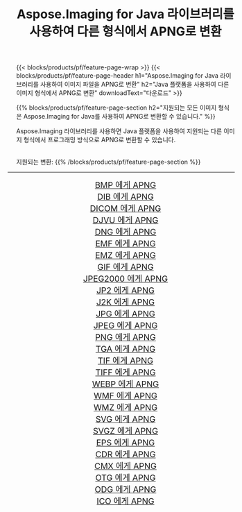 ﻿---
title: Aspose.Imaging for Java 라이브러리를 사용하여 다른 형식에서 APNG로 변환 
weight: 3920
url: /ko/java/conversion/to/apng 
lang: ko
langdirlevel: 2
locales: zh-hans,ja,it,ru,de,es,fr,nl,id,lt,pl,pt,vi,tr,ko,zh-hant,ar,hi,th,sv,cs,uk,he
description: Aspose.Imaging을 사용하면 Java를 사용하여 다른 형식에서 APNG로 변환할 수 있습니다.
---

{{< blocks/products/pf/feature-page-wrap >}}
{{< blocks/products/pf/feature-page-header h1="Aspose.Imaging for Java 라이브러리를 사용하여 이미지 파일을 APNG로 변환" h2="Java 플랫폼을 사용하여 다른 이미지 형식에서 APNG로 변환" downloadText="다운로드" >}}


{{% blocks/products/pf/feature-page-section  h2="지원되는 모든 이미지 형식은 Aspose.Imaging for Java를 사용하여 APNG로 변환할 수 있습니다." %}}
<p align=justify>Aspose.Imaging 라이브러리를 사용하면 Java 플랫폼을 사용하여 지원되는 다른 이미지 형식에서 프로그래밍 방식으로 APNG로 변환할 수 있습니다.</p>
<br/>
지원되는 변환:
{{% /blocks/products/pf/feature-page-section %}}
<div class="container-fluid productfamilypage bg-gray">
    <div class="convertypes bg-gray agp-content section">
        <div class="container">
		<hr style="margin-left:-20px;"/>
		<div class="row other-converters" style="gap: 10px;font-size: 19px;text-align:center;">
		    <div class='col-md-2 other-converter remove-lp remove-rp'><a href="/imaging/ko/java/conversion/bmp-to-apng" style="padding:15px;">BMP 에게 APNG</a></div>
<div class='col-md-2 other-converter remove-lp remove-rp'><a href="/imaging/ko/java/conversion/dib-to-apng" style="padding:15px;">DIB 에게 APNG</a></div>
<div class='col-md-2 other-converter remove-lp remove-rp'><a href="/imaging/ko/java/conversion/dicom-to-apng" style="padding:15px;">DICOM 에게 APNG</a></div>
<div class='col-md-2 other-converter remove-lp remove-rp'><a href="/imaging/ko/java/conversion/djvu-to-apng" style="padding:15px;">DJVU 에게 APNG</a></div>
<div class='col-md-2 other-converter remove-lp remove-rp'><a href="/imaging/ko/java/conversion/dng-to-apng" style="padding:15px;">DNG 에게 APNG</a></div>
<div class='col-md-2 other-converter remove-lp remove-rp'><a href="/imaging/ko/java/conversion/emf-to-apng" style="padding:15px;">EMF 에게 APNG</a></div>
<div class='col-md-2 other-converter remove-lp remove-rp'><a href="/imaging/ko/java/conversion/emz-to-apng" style="padding:15px;">EMZ 에게 APNG</a></div>
<div class='col-md-2 other-converter remove-lp remove-rp'><a href="/imaging/ko/java/conversion/gif-to-apng" style="padding:15px;">GIF 에게 APNG</a></div>
<div class='col-md-2 other-converter remove-lp remove-rp'><a href="/imaging/ko/java/conversion/jpeg2000-to-apng" style="padding:15px;">JPEG2000 에게 APNG</a></div>
<div class='col-md-2 other-converter remove-lp remove-rp'><a href="/imaging/ko/java/conversion/jp2-to-apng" style="padding:15px;">JP2 에게 APNG</a></div>
<div class='col-md-2 other-converter remove-lp remove-rp'><a href="/imaging/ko/java/conversion/j2k-to-apng" style="padding:15px;">J2K 에게 APNG</a></div>
<div class='col-md-2 other-converter remove-lp remove-rp'><a href="/imaging/ko/java/conversion/jpg-to-apng" style="padding:15px;">JPG 에게 APNG</a></div>
<div class='col-md-2 other-converter remove-lp remove-rp'><a href="/imaging/ko/java/conversion/jpeg-to-apng" style="padding:15px;">JPEG 에게 APNG</a></div>
<div class='col-md-2 other-converter remove-lp remove-rp'><a href="/imaging/ko/java/conversion/png-to-apng" style="padding:15px;">PNG 에게 APNG</a></div>
<div class='col-md-2 other-converter remove-lp remove-rp'><a href="/imaging/ko/java/conversion/tga-to-apng" style="padding:15px;">TGA 에게 APNG</a></div>
<div class='col-md-2 other-converter remove-lp remove-rp'><a href="/imaging/ko/java/conversion/tif-to-apng" style="padding:15px;">TIF 에게 APNG</a></div>
<div class='col-md-2 other-converter remove-lp remove-rp'><a href="/imaging/ko/java/conversion/tiff-to-apng" style="padding:15px;">TIFF 에게 APNG</a></div>
<div class='col-md-2 other-converter remove-lp remove-rp'><a href="/imaging/ko/java/conversion/webp-to-apng" style="padding:15px;">WEBP 에게 APNG</a></div>
<div class='col-md-2 other-converter remove-lp remove-rp'><a href="/imaging/ko/java/conversion/wmf-to-apng" style="padding:15px;">WMF 에게 APNG</a></div>
<div class='col-md-2 other-converter remove-lp remove-rp'><a href="/imaging/ko/java/conversion/wmz-to-apng" style="padding:15px;">WMZ 에게 APNG</a></div>
<div class='col-md-2 other-converter remove-lp remove-rp'><a href="/imaging/ko/java/conversion/svg-to-apng" style="padding:15px;">SVG 에게 APNG</a></div>
<div class='col-md-2 other-converter remove-lp remove-rp'><a href="/imaging/ko/java/conversion/svgz-to-apng" style="padding:15px;">SVGZ 에게 APNG</a></div>
<div class='col-md-2 other-converter remove-lp remove-rp'><a href="/imaging/ko/java/conversion/eps-to-apng" style="padding:15px;">EPS 에게 APNG</a></div>
<div class='col-md-2 other-converter remove-lp remove-rp'><a href="/imaging/ko/java/conversion/cdr-to-apng" style="padding:15px;">CDR 에게 APNG</a></div>
<div class='col-md-2 other-converter remove-lp remove-rp'><a href="/imaging/ko/java/conversion/cmx-to-apng" style="padding:15px;">CMX 에게 APNG</a></div>
<div class='col-md-2 other-converter remove-lp remove-rp'><a href="/imaging/ko/java/conversion/otg-to-apng" style="padding:15px;">OTG 에게 APNG</a></div>
<div class='col-md-2 other-converter remove-lp remove-rp'><a href="/imaging/ko/java/conversion/odg-to-apng" style="padding:15px;">ODG 에게 APNG</a></div>
<div class='col-md-2 other-converter remove-lp remove-rp'><a href="/imaging/ko/java/conversion/ico-to-apng" style="padding:15px;">ICO 에게 APNG</a></div>
                </div>
        </div>
    </div>
</div>
<br/>

